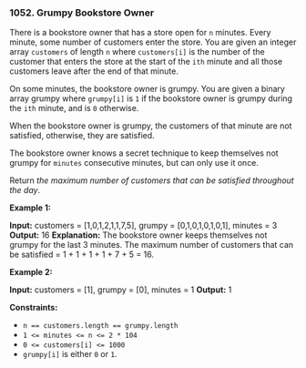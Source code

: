 ### 1052\. Grumpy Bookstore Owner

There is a bookstore owner that has a store open for `n` minutes. Every minute, some number of customers enter the store. You are given an integer array `customers` of length `n` where `customers[i]` is the number of the customer that enters the store at the start of the `ith` minute and all those customers leave after the end of that minute.

On some minutes, the bookstore owner is grumpy. You are given a binary array grumpy where `grumpy[i]` is `1` if the bookstore owner is grumpy during the `ith` minute, and is `0` otherwise.

When the bookstore owner is grumpy, the customers of that minute are not satisfied, otherwise, they are satisfied.

The bookstore owner knows a secret technique to keep themselves not grumpy for `minutes` consecutive minutes, but can only use it once.

Return _the maximum number of customers that can be satisfied throughout the day_.

**Example 1:**

**Input:** customers = \[1,0,1,2,1,1,7,5\], grumpy = \[0,1,0,1,0,1,0,1\], minutes = 3
**Output:** 16
**Explanation:** The bookstore owner keeps themselves not grumpy for the last 3 minutes. 
The maximum number of customers that can be satisfied = 1 + 1 + 1 + 1 + 7 + 5 = 16.

**Example 2:**

**Input:** customers = \[1\], grumpy = \[0\], minutes = 1
**Output:** 1

**Constraints:**

*   `n == customers.length == grumpy.length`
*   `1 <= minutes <= n <= 2 * 104`
*   `0 <= customers[i] <= 1000`
*   `grumpy[i]` is either `0` or `1`.
